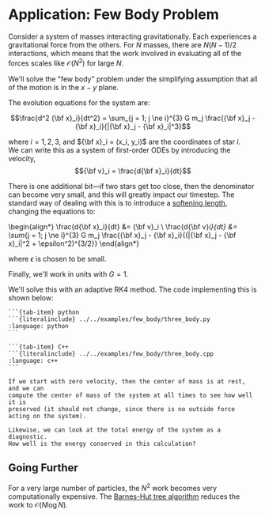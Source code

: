 Application: Few Body Problem
=============================

Consider a system of masses interacting gravitationally.  Each experiences a gravitational force from the others.
For $N$ masses, there are $N(N-1)/2$ interactions, which means that the work involved in evaluating all of the forces scales like $\mathcal{O}(N^2)$ for large $N$.

We'll solve the "few body" problem under the simplifying assumption that all of the motion is in the $x-y$ plane.

The evolution equations for the system are:

$$\frac{d^2 {\bf x}_i}{dt^2} = \sum_{j = 1; j \ne i}^{3}
                G m_j \frac{{\bf x}_j - {\bf x}_i}{|{\bf x}_j - {\bf x}_i|^3}$$


where $i = 1, 2, 3$, and ${\bf x}_i = (x_i, y_i)$ are the coordinates of star $i$.                                                                                                     
We can write this as a system of first-order ODEs by introducing the velocity,                                       
$${\bf v}_i = \frac{d{\bf x}_i}{dt}$$

There is one additional bit&mdash;if two stars get too close, then the denominator
can become very small, and this will greatly impact our timestep.  The standard way
of dealing with this is to introduce a [softening length](https://en.wikipedia.org/wiki/N-body_simulation#Softening), changing the equations to:

\begin{align*}
\frac{d{\bf x}_i}{dt} &= {\bf v}_i \\
\frac{d{\bf v}_i}{dt} &= \sum_{j = 1; j \ne i}^{3}
                G m_j \frac{{\bf x}_j - {\bf x}_i}{(|{\bf x}_j - {\bf x}_i|^2 + \epsilon^2)^{3/2}}
\end{align*}

where $\epsilon$ is chosen to be small.


Finally, we'll work in units with $G = 1$.

We'll solve this with an adaptive RK4 method.  The code implementing this is shown below:

````{tab-set}
```{tab-item} python
```{literalinclude} ../../examples/few_body/three_body.py
:language: python
```

```{tab-item} C++
```{literalinclude} ../../examples/few_body/three_body.cpp
:language: c++
```
````


```{note}
If we start with zero velocity, then the center of mass is at rest, and we can
compute the center of mass of the system at all times to see how well it is 
preserved (it should not change, since there is no outside force acting on the system).

Likewise, we can look at the total energy of the system as a diagnostic.
How well is the energy conserved in this calculation?
```


Going Further
-------------

For a very large number of particles, the $N^2$ work becomes very computationally expensive.  The [Barnes-Hut tree algorithm](https://en.wikipedia.org/wiki/Barnes%E2%80%93Hut_simulation) reduces the work to $\mathcal{O}(N\log N)$.